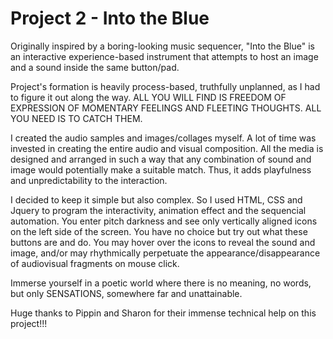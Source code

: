 # Project 2 - Into the Blue 

Originally inspired by a boring-looking music sequencer, "Into the Blue" is an interactive experience-based instrument that attempts to host an image and a sound inside the same button/pad.

Project's formation is heavily process-based, truthfully unplanned, as I had to figure it out along the way. ALL YOU WILL FIND IS FREEDOM OF EXPRESSION OF MOMENTARY FEELINGS AND FLEETING THOUGHTS. ALL YOU NEED IS TO CATCH THEM.

I created the audio samples and images/collages myself. A lot of time was invested in creating the entire audio and visual composition. All the media is designed and arranged in such a way that any combination of sound and image would potentially make a suitable match. Thus, it adds playfulness and unpredictability to the interaction.

I decided to keep it simple but also complex. So I used HTML, CSS and Jquery to program the interactivity, animation effect and the sequencial automation. You enter pitch darkness and see only vertically aligned icons on the left side of the screen. You have no choice but try out what these buttons are and do. You may hover over the icons to reveal the sound and image, and/or may rhythmically perpetuate the appearance/disappearance of audiovisual fragments on mouse click. 

Immerse yourself in a poetic world where there is no meaning, no words, but only SENSATIONS, somewhere far and unattainable.

Huge thanks to Pippin and Sharon for their immense technical help on this project!!! 
